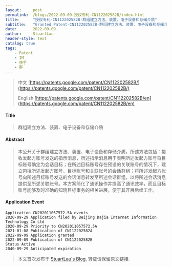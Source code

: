 ```yaml
---
layout:     post
permalink:  /blogs/2022-09-09-授权专利-CN112202582B/index.html
title:      "授权专利-CN112202582B-群组建立方法、装置、电子设备和存储介质"
subtitle:   "Granted Patent-CN112202582B-群组建立方法、装置、电子设备和存储介质"
date:       2022-09-09
author:     StuartLau
header-style: text
catalog: true
tags:
    - Patent
    - IM
    - 快手
    - 群
---
```

> 中文 [https://patents.google.com/patent/CN112202582B/](https://patents.google.com/patent/CN112202582B/)
>
> English [https://patents.google.com/patent/CN112202582B/en](https://patents.google.com/patent/CN112202582B/en)

#### Title
> 群组建立方法、装置、电子设备和存储介质









#### Abstract
> 本公开关于群组建立方法、装置、电子设备和存储介质，所述方法包括：接收发起方账号发送的指示消息，所述指示消息用于表明所述发起方账号将目标账号确定为会话目标；在所述目标账号存在预设的关联账号的情况下，建立包括所述发起方账号、目标账号和关联账号的会话群组；将所述发起方账号向所述目标账号发送的会话消息转发至所述会话群组，以将所述会话消息提供至所述关联账号。本方案简化了通讯操作并提高了通讯效率，而且目标账号能够及时准确的知晓目标事务的相关进展，便于其开展后续工作。









#### Application Event
```
Application CN202011057572.5A events 
2020-09-29 Application filed by Beijing Dajia Internet Information Technology Co Ltd
2020-09-29 Priority to CN202011057572.5A
2021-01-08 Publication of CN112202582A
2022-09-09 Application granted
2022-09-09 Publication of CN112202582B
Status Active
2040-09-29 Anticipated expiration
```
> 本文首次发布于 [StuartLau's Blog](https://stuartlau.github.io), 
转载请保留原文链接.
